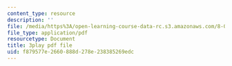 ```yaml
---
content_type: resource
description: ''
file: /media/https%3A/open-learning-course-data-rc.s3.amazonaws.com/8-05-quantum-physics-ii-fall-2013/f879577e2660888d278e238385269edc_Oi-JCJePLlc.pdf
file_type: application/pdf
resourcetype: Document
title: 3play pdf file
uid: f879577e-2660-888d-278e-238385269edc
---
```

